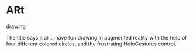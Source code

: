 # ARt
drawing

The title says it all... have fun drawing in augmented reality with the help of four different colored circles, and the frustrating HoloGestures control.
